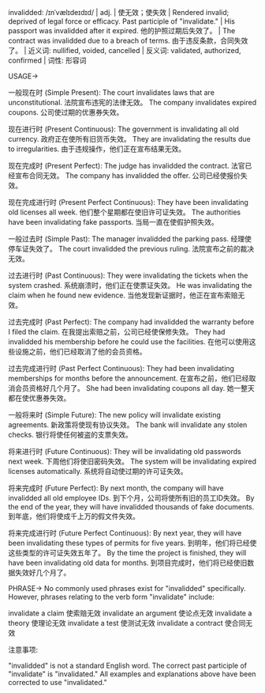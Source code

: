 invalidded: /ɪnˈvælɪdeɪdɪd/ | adj. | 使无效；使失效 |  Rendered invalid; deprived of legal force or efficacy.  Past participle of "invalidate." | His passport was invalidded after it expired. 他的护照过期后失效了。 | The contract was invalidded due to a breach of terms.  由于违反条款，合同失效了。 | 近义词: nullified, voided, cancelled | 反义词: validated, authorized, confirmed | 词性: 形容词


USAGE->

一般现在时 (Simple Present):
The court invalidates laws that are unconstitutional. 法院宣布违宪的法律无效。
The company invalidates expired coupons. 公司使过期的优惠券失效。


现在进行时 (Present Continuous):
The government is invalidating all old currency. 政府正在使所有旧货币失效。
They are invalidating the results due to irregularities. 由于违规操作，他们正在宣布结果无效。


现在完成时 (Present Perfect):
The judge has invalidded the contract. 法官已经宣布合同无效。
The company has invalidded the offer. 公司已经使报价失效。


现在完成进行时 (Present Perfect Continuous):
They have been invalidating old licenses all week. 他们整个星期都在使旧许可证失效。
The authorities have been invalidating fake passports. 当局一直在使假护照失效。


一般过去时 (Simple Past):
The manager invalidded the parking pass. 经理使停车证失效了。
The court invalidded the previous ruling. 法院宣布之前的裁决无效。


过去进行时 (Past Continuous):
They were invalidating the tickets when the system crashed. 系统崩溃时，他们正在使票证失效。
He was invalidating the claim when he found new evidence.  当他发现新证据时，他正在宣布索赔无效。


过去完成时 (Past Perfect):
The company had invalidded the warranty before I filed the claim. 在我提出索赔之前，公司已经使保修失效。
They had invalidded his membership before he could use the facilities. 在他可以使用这些设施之前，他们已经取消了他的会员资格。


过去完成进行时 (Past Perfect Continuous):
They had been invalidating memberships for months before the announcement. 在宣布之前，他们已经取消会员资格好几个月了。
She had been invalidating coupons all day. 她一整天都在使优惠券失效。


一般将来时 (Simple Future):
The new policy will invalidate existing agreements. 新政策将使现有协议失效。
The bank will invalidate any stolen checks. 银行将使任何被盗的支票失效。


将来进行时 (Future Continuous):
They will be invalidating old passwords next week. 下周他们将使旧密码失效。
The system will be invalidating expired licenses automatically. 系统将自动使过期的许可证失效。


将来完成时 (Future Perfect):
By next month, the company will have invalidded all old employee IDs. 到下个月，公司将使所有旧的员工ID失效。
By the end of the year, they will have invalidded thousands of fake documents. 到年底，他们将使成千上万的假文件失效。


将来完成进行时 (Future Perfect Continuous):
By next year, they will have been invalidating these types of permits for five years. 到明年，他们将已经使这些类型的许可证失效五年了。
By the time the project is finished, they will have been invalidating old data for months.  到项目完成时，他们将已经使旧数据失效好几个月了。



PHRASE->
No commonly used phrases exist for "invalidded" specifically.  However, phrases relating to the verb form "invalidate" include:


invalidate a claim  使索赔无效
invalidate an argument 使论点无效
invalidate a theory 使理论无效
invalidate a test  使测试无效
invalidate a contract 使合同无效 


注意事项:

"invalidded" is not a standard English word. The correct past participle of "invalidate" is "invalidated."  All examples and explanations above have been corrected to use "invalidated."
